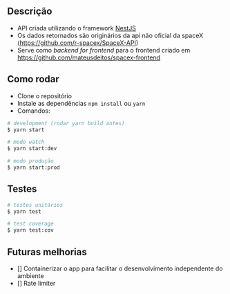 
## Descrição

- API criada utilizando o framework [NestJS](https://github.com/nestjs/nest)
- Os dados retornados são originários da api não oficial da spaceX (https://github.com/r-spacex/SpaceX-API)
- Serve como _backend for frontend_ para o frontend criado em https://github.com/mateusdeitos/spacex-frontend

## Como rodar

- Clone o repositório
- Instale as dependências `npm install` ou `yarn`
- Comandos:

```bash
# development (rodar yarn build antes)
$ yarn start

# modo watch
$ yarn start:dev

# modo produção
$ yarn start:prod
```

## Testes

```bash
# testes unitários
$ yarn test

# test coverage
$ yarn test:cov
```

## Futuras melhorias

- [] Containerizar o app para facilitar o desenvolvimento independente do ambiente
- [] Rate limiter
